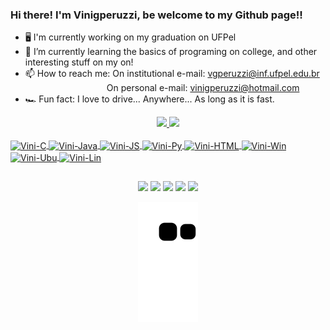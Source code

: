 ### Hi there! I'm Vinigperuzzi, be welcome to my Github page!!

- 🖥️ I'm currently working on my graduation on UFPel
- 🤖 I’m currently learning the basics of programing on college, and other interesting stuff on my on!
- 📫 How to reach me: On institutional e-mail: vgperuzzi@inf.ufpel.edu.br<br />
&emsp;&emsp;&emsp;&emsp;&emsp;&emsp;&emsp;&emsp;&emsp;&nbsp;On personal e-mail: vinigperuzzi@hotmail.com
- 🏎️ Fun fact: I love to drive... Anywhere... As long as it is fast.

<div align="center">
  <a href="https://github.com/Vinigperuzzi">
  <img height="180em" src="https://github-readme-stats.vercel.app/api?username=Vinigperuzzi&show_icons=true&theme=gotham&include_all_commits=true&count_private=true"/>
  <img height="180em" src="https://github-readme-stats.vercel.app/api/top-langs/?username=Vinigperuzzi&layout=compact&langs_count=7&theme=gotham"/>
</div>
 <div style="display: inline_block"><br>
 <img align="center" alt="Vini-C" height="30" width="40" src="https://cdn.jsdelivr.net/gh/devicons/devicon/icons/c/c-original.svg">
 <img align="center" alt="Vini-Java" height="30" width="40" src="https://cdn.jsdelivr.net/gh/devicons/devicon/icons/java/java-original.svg">
 <img align="center" alt="Vini-JS" height="30" width="40" src="https://cdn.jsdelivr.net/gh/devicons/devicon/icons/javascript/javascript-original.svg">
 <img align="center" alt="Vini-Py" height="30" width="40" src="https://cdn.jsdelivr.net/gh/devicons/devicon/icons/python/python-original.svg">
 <img align="center" alt="Vini-HTML" height="30" width="40" src="https://cdn.jsdelivr.net/gh/devicons/devicon/icons/html5/html5-original.svg">
  <img align="center" alt="Vini-Win" height="30" width="80" src="https://img.shields.io/badge/Windows-0078D6?style=for-the-badge&logo=windows&logoColor=white">
<img align="center" alt="Vini-Ubu" height="30" width="80" src="https://img.shields.io/badge/Ubuntu-E95420?style=for-the-badge&logo=ubuntu&logoColor=white">
<img align="center" alt="Vini-Lin" height="30" width="80" src="https://img.shields.io/badge/Linux-FCC624?style=for-the-badge&logo=linux&logoColor=black">
</div>  
  
  ##
  
  <div align="center"> 
  <a href="mailto:vinigperuzzi@hotmail.com?" target="_blank"><img src="https://img.shields.io/badge/Microsoft_Outlook-0078D4?style=for-the-badge&logo=microsoft-outlook&logoColor=white" target="_blank"></a>
<a href = "mailto:vgperuzzi@inf.ufpel.edu.br?"><img src="https://img.shields.io/badge/-Gmail-%23333?style=for-the-badge&logo=gmail&logoColor=white" target="_blank"></a>
<a href="https://www.instagram.com/vinigperuzzi/" target="_blank"><img src="https://img.shields.io/badge/-Instagram-%23E4405F?style=for-the-badge&logo=instagram&logoColor=white" target="_blank"></a>
<a href="https://www.linkedin.com/in/vinícius-garcia-peruzzi-b69a16248/" target="_blank"><img src="https://img.shields.io/badge/-LinkedIn-%230077B5?style=for-the-badge&logo=linkedin&logoColor=white" target="_blank"></a>
<a href="https://steamcommunity.com/id/Vinigperuzzi" target="_blank"><img src="https://img.shields.io/badge/Steam-000000?style=for-the-badge&logo=steam&logoColor=white"></a>

  ![snake gif](https://github.com/Vinigperuzzi/Vinigperuzzi/blob/output/github-contribution-grid-snake.svg)
    
  </div>
